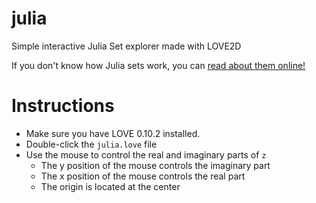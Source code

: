 # julia
Simple interactive Julia Set explorer made with LOVE2D

If you don't know how Julia sets work, you can [read about them online!](https://en.wikipedia.org/wiki/Julia_set)
# Instructions

* Make sure you have LOVE 0.10.2 installed.
* Double-click the `julia.love` file
* Use the mouse to control the real and imaginary parts of `z`
  * The y position of the mouse controls the imaginary part
  * The x position of the mouse controls the real part
  * The origin is located at the center

